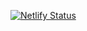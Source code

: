 [![Netlify Status](https://api.netlify.com/api/v1/badges/0412e094-dcbc-4f3d-956e-61d4de62c27f/deploy-status)](https://app.netlify.com/sites/xkp/deploys)
